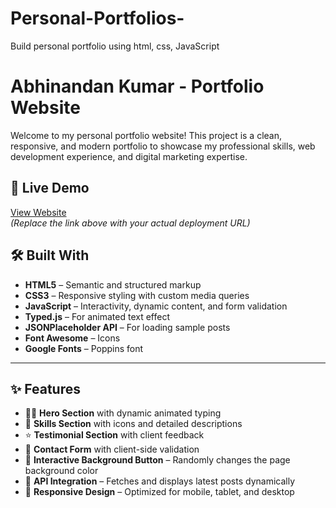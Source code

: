 # Personal-Portfolios-
Build personal portfolio using html, css, JavaScript 
# Abhinandan Kumar - Portfolio Website

Welcome to my personal portfolio website! This project is a clean, responsive, and modern portfolio to showcase my professional skills, web development experience, and digital marketing expertise.

## 🔗 Live Demo

[View Website](https:/linkcuts.org/7a9hvnh1)  
*(Replace the link above with your actual deployment URL)*


## 🛠️ Built With

- **HTML5** – Semantic and structured markup
- **CSS3** – Responsive styling with custom media queries
- **JavaScript** – Interactivity, dynamic content, and form validation
- **Typed.js** – For animated text effect
- **JSONPlaceholder API** – For loading sample posts
- **Font Awesome** – Icons
- **Google Fonts** – Poppins font

---

## ✨ Features

- 🧑‍💻 **Hero Section** with dynamic animated typing
- 🧰 **Skills Section** with icons and detailed descriptions
- ⭐ **Testimonial Section** with client feedback
- 📧 **Contact Form** with client-side validation
- 🎨 **Interactive Background Button** – Randomly changes the page background color
- 🔄 **API Integration** – Fetches and displays latest posts dynamically
- 📱 **Responsive Design** – Optimized for mobile, tablet, and desktop


##

